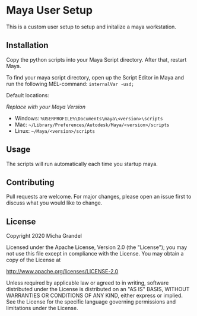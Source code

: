 # Maya User Setup

This is a custom user setup to setup and initalize a maya workstation. 

## Installation

Copy the python scripts into your Maya Script directory. After that, restart Maya.

To find your maya script directory, open up the Script Editor in Maya and run the following MEL-command:
```internalVar -usd;```

Default locations: 

*Replace <version> with your Maya Version*

- Windows: `%USERPROFILE%\Documents\maya\<version>\scripts`
- Mac: `~/Library/Preferences/Autodesk/Maya/<version>/scripts`
- Linux: `~/Maya/<version>/scripts`

## Usage

The scripts will run automatically each time you startup maya.

## Contributing

Pull requests are welcome. For major changes, please open an issue first to discuss what you would like to change.

## License

Copyright 2020 Micha Grandel

Licensed under the Apache License, Version 2.0 (the "License");
you may not use this file except in compliance with the License.
You may obtain a copy of the License at

  http://www.apache.org/licenses/LICENSE-2.0

Unless required by applicable law or agreed to in writing, software
distributed under the License is distributed on an "AS IS" BASIS,
WITHOUT WARRANTIES OR CONDITIONS OF ANY KIND, either express or implied.
See the License for the specific language governing permissions and
limitations under the License.
